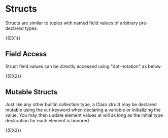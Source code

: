 # Structs

Structs are similar to tuples with named field values of arbitrary pre-declared types.

{{EX1}}

## Field Access

Struct field values can be directly accessed using "dot-notation" as below:

{{EX2}}

## Mutable Structs

Just like any other builtin collection type, a Claro struct may be declared mutable using the `mut` keyword when 
declaring a variable or initializing the value. You may then update element values at will as long as the initial type 
declaration for each element is honored.

{{EX3}}
